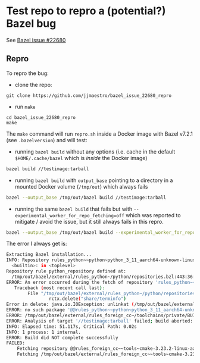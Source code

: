 # Test repo to repro a (potential?) Bazel bug

See [Bazel issue #22680](https://github.com/bazelbuild/bazel/issues/22680)

## Repro

To repro the bug:

* clone the repo:
```
git clone https://github.com/jjmaestro/bazel_issue_22680_repro
```

* run `make`
```
cd bazel_issue_22680_repro
make
```

The `make` command will run `repro.sh` inside a Docker image with Bazel v7.2.1 (see `.bazelversion`) and will test:
* running `bazel build` without any options (i.e. cache in the default `$HOME/.cache/bazel` which is *inside* the Docker image)
```sh
bazel build //testimage:tarball
```
* running `bazel build` with `output_base` pointing to a directory in a mounted Docker volume (`/tmp/out`) which always fails
```sh
bazel --output_base /tmp/out/bazel build //testimage:tarball
```
* running the same `bazel build` that fails but with `--experimental_worker_for_repo_fetching=off` which was reported to mitigate / avoid the issue, but it still always fails in this repro.
```sh
bazel --output_base /tmp/out/bazel build --experimental_worker_for_repo_fetching=off //testimage:tarball
```

The error I always get is:
```sh
Extracting Bazel installation...
INFO: Repository rules_python~~python~python_3_11_aarch64-unknown-linux-gnu instantiated at:
  <builtin>: in <toplevel>
Repository rule python_repository defined at:
  /tmp/out/bazel/external/rules_python~/python/repositories.bzl:443:36: in <toplevel>
ERROR: An error occurred during the fetch of repository 'rules_python~~python~python_3_11_aarch64-unknown-linux-gnu':
   Traceback (most recent call last):
        File "/tmp/out/bazel/external/rules_python~/python/repositories.bzl", line 255, column 28, in _python_repository_impl
                rctx.delete("share/terminfo")
Error in delete: java.io.IOException: unlinkat (/tmp/out/bazel/external/rules_python~~python~python_3_11_aarch64-unknown-linux-gnu/share/terminfo/X) (Directory not empty)
ERROR: no such package '@@rules_python~~python~python_3_11_aarch64-unknown-linux-gnu//': java.io.IOException: unlinkat (/tmp/out/bazel/external/rules_python~~python~python_3_11_aarch64-unknown-linux-gnu/share/terminfo/X) (Directory not empty)
ERROR: /tmp/out/bazel/external/rules_foreign_cc~/toolchains/private/BUILD.bazel:112:11: @@rules_foreign_cc~//toolchains/private:meson_tool depends on @@rules_python~~python~python_3_11_aarch64-unknown-linux-gnu//:python_runtimes in repository @@rules_python~~python~python_3_11_aarch64-unknown-linux-gnu which failed to fetch. no such package '@@rules_python~~python~python_3_11_aarch64-unknown-linux-gnu//': java.io.IOException: unlinkat (/tmp/out/bazel/external/rules_python~~python~python_3_11_aarch64-unknown-linux-gnu/share/terminfo/X) (Directory not empty)
ERROR: Analysis of target '//testimage:tarball' failed; build aborted: Analysis failed
INFO: Elapsed time: 51.117s, Critical Path: 0.02s
INFO: 1 process: 1 internal.
ERROR: Build did NOT complete successfully
FAILED: 
    Fetching repository @@rules_foreign_cc~~tools~cmake-3.23.2-linux-aarch64; starting 41s
    Fetching /tmp/out/bazel/external/rules_foreign_cc~~tools~cmake-3.23.2-linux-aarch64; Extracting cmake-3.23.2-linux-aarch64.tar.gz
```
